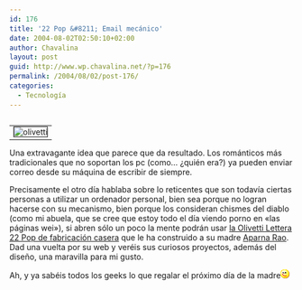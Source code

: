 ```yaml
---
id: 176
title: '22 Pop &#8211; Email mecánico'
date: 2004-08-02T02:50:10+02:00
author: Chavalina
layout: post
guid: http://www.wp.chavalina.net/?p=176
permalink: /2004/08/02/post-176/
categories:
  - Tecnología
---
```

<table cellspacing="5" cellpadding="10" width="1" align="left">
  <tr>
    <td>
      <img src="http://www.chavalina.net/imagenes/fotos/olivetti.jpg" border="1" alt=olivetti lettera 22 pop" border="1">
    </td>
  </tr>
</table>

Una extravagante idea que parece que da resultado. Los románticos más tradicionales que no soportan los pc (como… ¿quién era?) ya pueden enviar correo desde su máquina de escribir de siempre.

Precisamente el otro día hablaba sobre lo reticentes que son todavía ciertas personas a utilizar un ordenador personal, bien sea porque no logran hacerse con su mecanismo, bien porque los consideran chismes del diablo (como mi abuela, que se cree que estoy todo el día viendo porno en «las páginas wei»), si abren sólo un poco la mente podrán usar <a href=http://people.interaction-ivrea.it/a.rao/22pop\_1\_insp.html target=&prime;_blank&prime;>la Olivetti Lettera 22 Pop de fabricación casera</a> que le ha construido a su madre <a href=http://people.interaction-ivrea.it/a.rao/ target=&prime;_blank&prime;>Aparna Rao</a>. Dad una vuelta por su web y veréis sus curiosos proyectos, además del dise&ntilde;o, una maravilla para mi gusto.

Ah, y ya sabéis todos los geeks lo que regalar el próximo día de la madre![emo](/imagenes/emoticonos/guino.gif)